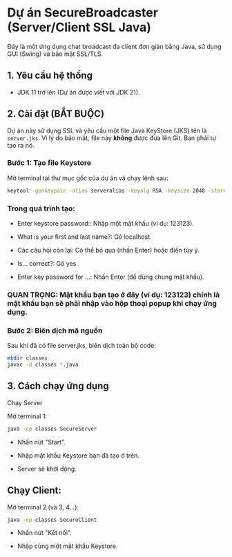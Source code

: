 # Dự án SecureBroadcaster (Server/Client SSL Java)

Đây là một ứng dụng chat broadcast đa client đơn giản bằng Java, sử dụng GUI (Swing) và bảo mật SSL/TLS.

## 1. Yêu cầu hệ thống
* JDK 11 trở lên (Dự án được viết với JDK 21).

## 2. Cài đặt (BẮT BUỘC)

Dự án này sử dụng SSL và yêu cầu một file Java KeyStore (JKS) tên là `server.jks`. Vì lý do bảo mật, file này **không** được đưa lên Git. Bạn phải tự tạo ra nó.

### Bước 1: Tạo file Keystore
Mở terminal tại thư mục gốc của dự án và chạy lệnh sau:

```bash
keytool -genkeypair -alias serveralias -keyalg RSA -keysize 2048 -storetype JKS -keystore server.jks -validity 365 
```

### Trong quá trình tạo:

* Enter keystore password:: Nhập một mật khẩu (ví dụ: 123123).

* What is your first and last name?: Gõ localhost.

* Các câu hỏi còn lại: Có thể bỏ qua (nhấn Enter) hoặc điền tùy ý.

* Is... correct?: Gõ yes.

* Enter key password for <serveralias>...: Nhấn Enter (để dùng chung mật khẩu).

### QUAN TRỌNG: Mật khẩu bạn tạo ở đây (ví dụ: 123123) chính là mật khẩu bạn sẽ phải nhập vào hộp thoại popup khi chạy ứng dụng.

### Bước 2: Biên dịch mã nguồn

Sau khi đã có file server.jks, biên dịch toàn bộ code:

```bash
mkdir classes
javac -d classes *.java
```

## 3. Cách chạy ứng dụng

Chạy Server

Mở terminal 1:

```bash
java -cp classes SecureServer
```

* Nhấn nút "Start".

* Nhập mật khẩu Keystore bạn đã tạo ở trên.

* Server sẽ khởi động.

## Chạy Client:

Mở terminal 2 (và 3, 4...):

```bash
java -cp classes SecureClient
```

* Nhấn nút "Kết nối".

* Nhập cùng một mật khẩu Keystore.


